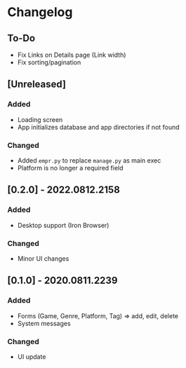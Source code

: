# Changelog

## To-Do

- Fix Links on Details page (Link width)
- Fix sorting/pagination

## [Unreleased]

### Added

- Loading screen
- App initializes database and app directories if not found

### Changed

- Added `empr.py` to replace `manage.py` as main exec
- Platform is no longer a required field


## [0.2.0] - 2022.0812.2158

### Added

- Desktop support (Iron Browser)

### Changed

- Minor UI changes

## [0.1.0] - 2020.0811.2239

### Added
- Forms (Game, Genre, Platform, Tag) => add, edit, delete
- System messages

### Changed
- UI update
